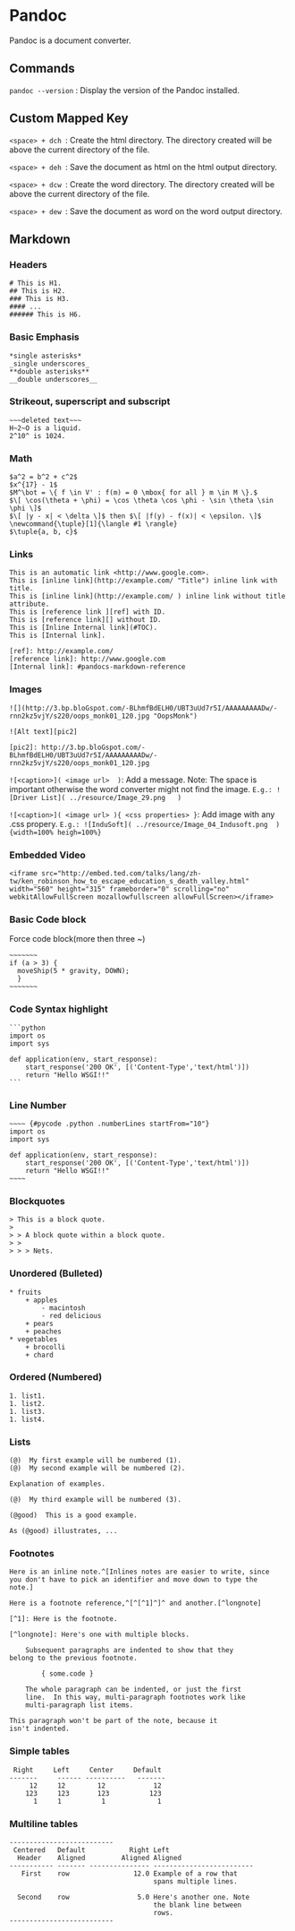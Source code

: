 # Pandoc #

Pandoc is a document converter.

## Commands ##

`pandoc --version` : Display the version of the Pandoc installed.

## Custom Mapped Key ##

`<space> + dch `: Create the html directory. The directory created will be above the current directory of the file.

`<space> + deh `: Save the document as html on the html output directory.

`<space> + dcw `: Create the word directory. The directory created will be above the current directory of the file.

`<space> + dew `: Save the document as word on the word output directory.

## Markdown ##

### Headers ###

````
# This is H1.
## This is H2.
### This is H3.
#### ...  
###### This is H6.  
````

### Basic Emphasis ###

````
*single asterisks*  
_single underscores_  
**double asterisks**  
__double underscores__ 
````

### Strikeout, superscript and subscript ###

````
~~~deleted text~~~  
H~2~O is a liquid.  
2^10^ is 1024. 
````

### Math ###

````
$a^2 = b^2 + c^2$  
$x^{17} - 1$  
$M^\bot = \{ f \in V' : f(m) = 0 \mbox{ for all } m \in M \}.$  
$\[ \cos(\theta + \phi) = \cos \theta \cos \phi - \sin \theta \sin \phi \]$  
$\[ |y - x| < \delta \]$ then $\[ |f(y) - f(x)| < \epsilon. \]$  
\newcommand{\tuple}[1]{\langle #1 \rangle}  
$\tuple{a, b, c}$  
````

### Links ###

````
This is an automatic link <http://www.google.com>.  
This is [inline link](http://example.com/ "Title") inline link with title.  
This is [inline link](http://example.com/ ) inline link without title attribute.  
This is [reference link ][ref] with ID.  
This is [reference link][] without ID.  
This is [Inline Internal link](#TOC).  
This is [Internal link].  

[ref]: http://example.com/  
[reference link]: http://www.google.com  
[Internal link]: #pandocs-markdown-reference 
````

### Images ###

````
![](http://3.bp.bloGspot.com/-BLhmfBdELH0/UBT3uUd7r5I/AAAAAAAAADw/-rnn2kz5vjY/s220/oops_monk01_120.jpg "OopsMonk")

![Alt text][pic2]

[pic2]: http://3.bp.bloGspot.com/-BLhmfBdELH0/UBT3uUd7r5I/AAAAAAAAADw/-rnn2kz5vjY/s220/oops_monk01_120.jpg 
````

`![<caption>]( <image url>  )`: Add a message. Note: The space is important otherwise the word converter might not find the image. `E.g.: ![Driver List]( ../resource/Image_29.png   )`

`![<caption>]( <image url> ){ <css properties> }`: Add image with any .css propery. `E.g.: ![InduSoft]( ../resource/Image_04_Indusoft.png  ){width=100% heigh=100%}`

### Embedded Video ###

````
<iframe src="http://embed.ted.com/talks/lang/zh-tw/ken_robinson_how_to_escape_education_s_death_valley.html"
width="560" height="315" frameborder="0" scrolling="no" 
webkitAllowFullScreen mozallowfullscreen allowFullScreen></iframe>
````

### Basic Code block ###

Force code block(more then three ~)

````
~~~~~~~
if (a > 3) {
  moveShip(5 * gravity, DOWN);
  }
~~~~~~~
````

### Code Syntax highlight ###

````
```python
import os
import sys

def application(env, start_response):  
    start_response('200 OK', [('Content-Type','text/html')])  
    return "Hello WSGI!!"
```
````

### Line Number ###

````
~~~~ {#pycode .python .numberLines startFrom="10"}
import os
import sys

def application(env, start_response):  
    start_response('200 OK', [('Content-Type','text/html')])  
    return "Hello WSGI!!"
~~~~
````

### Blockquotes ###

````
> This is a block quote.
>
> > A block quote within a block quote.
> > 
> > > Nets.
````

### Unordered (Bulleted) ###

````
* fruits
    + apples
        - macintosh
        - red delicious
    + pears
    + peaches
* vegetables
    + brocolli
    + chard
````

### Ordered (Numbered) ###

````
1. list1.
1. list2.
1. list3.
1. list4.
````

### Lists ###

````
(@)  My first example will be numbered (1).
(@)  My second example will be numbered (2).

Explanation of examples.

(@)  My third example will be numbered (3).  

(@good)  This is a good example.

As (@good) illustrates, ...  
````

### Footnotes ###

````
Here is an inline note.^[Inlines notes are easier to write, since
you don't have to pick an identifier and move down to type the
note.]  

Here is a footnote reference,^[^[^1]^]^ and another.[^longnote]

[^1]: Here is the footnote.

[^longnote]: Here's one with multiple blocks.

    Subsequent paragraphs are indented to show that they
belong to the previous footnote.

        { some.code }

    The whole paragraph can be indented, or just the first
    line.  In this way, multi-paragraph footnotes work like
    multi-paragraph list items.

This paragraph won't be part of the note, because it
isn't indented.
````

### Simple tables ###

````
 Right     Left     Center     Default
-------     ------ ----------   -------
     12     12        12            12
    123     123       123          123
      1     1          1             1
````

### Multiline tables ###


````
--------------------------
 Centered   Default           Right Left
  Header    Aligned         Aligned Aligned
----------- ------- --------------- -------------------------
   First    row                12.0 Example of a row that
                                    spans multiple lines.

  Second    row                 5.0 Here's another one. Note
                                    the blank line between
                                    rows.
--------------------------
````


